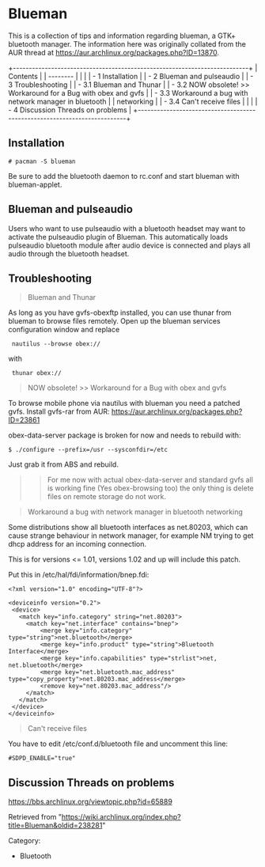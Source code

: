 Blueman
=======

This is a collection of tips and information regarding blueman, a GTK+
bluetooth manager. The information here was originally collated from the
AUR thread at https://aur.archlinux.org/packages.php?ID=13870.

+--------------------------------------------------------------------------+
| Contents                                                                 |
| --------                                                                 |
|                                                                          |
| -   1 Installation                                                       |
| -   2 Blueman and pulseaudio                                             |
| -   3 Troubleshooting                                                    |
|     -   3.1 Blueman and Thunar                                           |
|     -   3.2 NOW obsolete! >> Workaround for a Bug with obex and gvfs     |
|     -   3.3 Workaround a bug with network manager in bluetooth           |
|         networking                                                       |
|     -   3.4 Can't receive files                                          |
|                                                                          |
| -   4 Discussion Threads on problems                                     |
+--------------------------------------------------------------------------+

Installation
------------

    # pacman -S blueman

Be sure to add the bluetooth daemon to rc.conf and start blueman with
blueman-applet.

Blueman and pulseaudio
----------------------

Users who want to use pulseaudio with a bluetooth headset may want to
activate the pulseaudio plugin of Blueman. This automatically loads
pulseaudio bluetooth module after audio device is connected and plays
all audio through the bluetooth headset.

  

Troubleshooting
---------------

> Blueman and Thunar

As long as you have gvfs-obexftp installed, you can use thunar from
blueman to browse files remotely. Open up the blueman services
configuration window and replace

     nautilus --browse obex://

with

     thunar obex://

> NOW obsolete! >> Workaround for a Bug with obex and gvfs

To browse mobile phone via nautilus with blueman you need a patched
gvfs. Install gvfs-rar from AUR:
https://aur.archlinux.org/packages.php?ID=23861

obex-data-server package is broken for now and needs to rebuild with:

    $ ./configure --prefix=/usr --sysconfdir=/etc

Just grab it from ABS and rebuild.

  
 >>For me now with actual obex-data-server and standard gvfs all is
working fine (Yes obex-browsing too) the only thing is delete files on
remote storage do not work.

> Workaround a bug with network manager in bluetooth networking

Some distributions show all bluetooth interfaces as net.80203, which can
cause strange behaviour in network manager, for example NM trying to get
dhcp address for an incoming connection.

This is for versions <= 1.01, versions 1.02 and up will include this
patch.

Put this in /etc/hal/fdi/information/bnep.fdi:

    <?xml version="1.0" encoding="UTF-8"?>

    <deviceinfo version="0.2">
     <device>
       <match key="info.category" string="net.80203">
         <match key="net.interface" contains="bnep">
             <merge key="info.category" type="string">net.bluetooth</merge>
             <merge key="info.product" type="string">Bluetooth Interface</merge>
             <merge key="info.capabilities" type="strlist">net, net.bluetooth</merge>
             <merge key="net.bluetooth.mac_address" type="copy_property">net.80203.mac_address</merge>
             <remove key="net.80203.mac_address"/>
         </match>
       </match>
     </device>
    </deviceinfo>

> Can't receive files

You have to edit /etc/conf.d/bluetooth file and uncomment this line:

    #SDPD_ENABLE="true"

Discussion Threads on problems
------------------------------

https://bbs.archlinux.org/viewtopic.php?id=65889

Retrieved from
"https://wiki.archlinux.org/index.php?title=Blueman&oldid=238281"

Category:

-   Bluetooth
